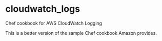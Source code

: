 # cloudwatch_logs
Chef cookbook for AWS CloudWatch Logging

This is a better version of the sample Chef cookbook Amazon provides.
